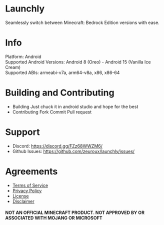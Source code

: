 # Launchly
Seamlessly switch between Minecraft: Bedrock Edition versions with ease.

# Info
Platform: Android<br>
Supported Android Versions: Android 8 (Oreo) - Android 15 (Vanilla Ice Cream)<br>
Supported ABIs: armeabi-v7a, arm64-v8a, x86, x86-64

# Building and Contributing

- Building
Just chuck it in android studio and hope for the best
- Contributing
Fork
Commit
Pull request

# Support
- Discord: https://discord.gg/FZz68WWZM6/
- Github Issues: https://github.com/zeuroux/launchly/issues/

# Agreements
- [Terms of Service](TERMS.md)
- [Privacy Policy](POLICY.md)
- [License](LICENSE)
- [Disclaimer](DISCLAIMER.md)

#### NOT AN OFFICIAL MINECRAFT PRODUCT. NOT APPROVED BY OR ASSOCIATED WITH MOJANG OR MICROSOFT
